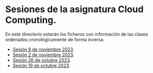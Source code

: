 # Sesiones de la asignatura Cloud Computing.

En este directorio estarán los ficheros con información de las clases ordenados cronológicamente de forma inversa.

* [Sesión 9 de noviembre 2023](2023_11_09.md).
* [Sesión 2 de noviembre 2023](2023_11_02.md).
* [Sesión 26 de octubre 2023](2023_10_26.md).
* [Sesión 19 de octubre 2023](2023_10_19.md).
